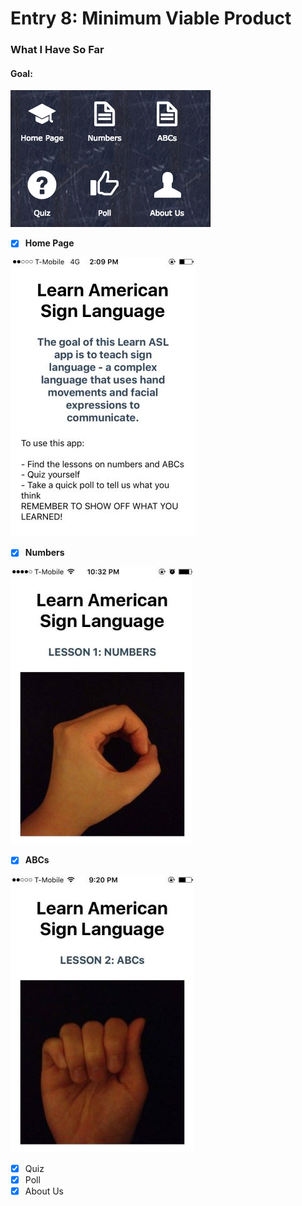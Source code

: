 # Entry 8: Minimum Viable Product
### What I Have So Far
#### Goal: 

![new1](/pictures/new1.png)

- [x] **Home Page**

![Homepage](/pictures/Homepage.PNG)

- [x] **Numbers**

![number](/pictures/number.PNG) 

- [x] **ABCs**

![abc](/pictures/abc.PNG) 


- [x] Quiz 
- [x] Poll
- [x] About Us
